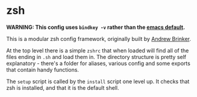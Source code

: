 # zsh

**WARNING: This config uses `bindkey -v` rather than the [emacs default](https://sgeb.io/posts/2014/04/zsh-zle-custom-widgets/).**

This is a modular zsh config framework, originally built by
 [Andrew Brinker](https://github.com/AndrewBrinker/zsh).

At the top level there is a simple `zshrc` that when loaded will find all of the
files ending in `.sh` and load them in. The directory structure is pretty self
explanatory - there's a folder for aliases, various config and some exports that
contain handy functions.

The `setup` script is called by the `install` script one level up. It checks that
zsh is installed, and that it is the default shell.
